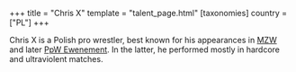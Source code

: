 +++
title = "Chris X"
template = "talent_page.html"
[taxonomies]
country = ["PL"]
+++

Chris X is a Polish pro wrestler, best known for his appearances in [MZW](@/o/mzw.md) and later [PpW Ewenement](@/o/ppw.md). In the latter, he performed mostly in hardcore and ultraviolent matches.
